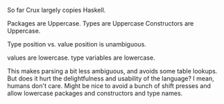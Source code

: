 So far Crux largely copies Haskell.

Packages are Uppercase.
Types are Uppercase
Constructors are Uppercase.

Type position vs. value position is unambiguous.

values are lowercase.
type variables are lowercase.

This makes parsing a bit less ambiguous, and avoids some table lookups.  But does it hurt the delightfulness and usability of the language?  I mean, humans don't care.  Might be nice to avoid a bunch of shift presses and allow lowercase packages and constructors and type names.
